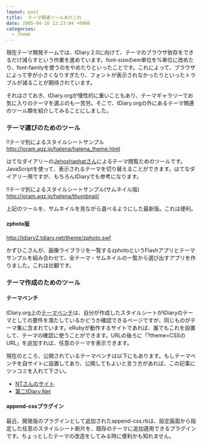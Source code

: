 ```yaml
---
leyout: post
title:  テーマ関連ツールあれこれ
date: 2005-04-16 12:23:04 +0900
categories:
  - theme
---
```

現在テーマ開発チームでは、tDiary 2.0に向けて、テーマのブラウザ依存をできるだけ減らすという作業を進めています。font-sizeのem単位を%単位に改めたり、font-familyを使うのをやめたりといったことです。これによって、ブラウザによって字が小さくなりすぎたり、フォントが表示されなかったりといったトラブルが減ることが期待されています。

それはさておき、tDiary.orgが慢性的に重いこともあり、テーマギャラリーでお気に入りのテーマを選ぶのも一苦労。そこで、tDiary.orgの外にあるテーマ関連のツール類を紹介してみることにしました。

### テーマ選びのためのツール
!!テーマ別によるスタイルシートサンプル
http://joram.agz.jp/hatena/hatena_theme.html

はてなダイアリーの[Jehoshaphatさん](http://d.hatena.ne.jp/Jehoshaphat/)によるテーマ閲覧ためのツールです。JavaScriptを使って、表示されるテーマを切り替えることができます。はてなダイアリー用ですが、もちろんtDiaryでも参考になります。

!!テーマ別によるスタイルシートサンプル(サムネイル版)
http://joram.agz.jp/hatena/thumbnail/

上記のツールを、サムネイルを見ながら選べるようにした最新版。これは便利。

#### zphoto版
http://tdiary2.tdiary.net/theme/zphoto.swf

かずひこさんが、画像ライブラリを一覧するzphotoというFlashアプリとテーマサンプルを組み合わせて、全テーマ・サムネイルの一覧から選び出すアプリを作りました。これは壮観です。

### テーマ作成のためのツール
#### テーマベンチ
tDiary.org上の[テーマベンチ](http://www.tdiary.org/theme/themebench.rhtml)は、自分が作成したスタイルシートがtDiaryのテーマとしての要件を満たしているかどうか確認できるページですが、同じものがテーマ集に含まれています。eRubyが動作するサイトであれば、誰でもこれを設置して、テーマの確認に使うことができます。URLの後ろに「?theme=CSSのURL」を追加すれば、任意のテーマを表示できます。

現在のところ、公開されているテーマベンチは以下にもあります。もしテーマベンチを自サイトに設置してあり、公開してもよいと言う方があれば、この記事にツッコミを入れて下さい。

* [NTさんのサイト](http://246ra.ath.cx/~takasi/themebench/themebench.rhtml)
* [第二tDiary.Net](http://tdiary2.tdiary.net/themebench.rhtml)

#### append-cssプラグイン
最近、開発版のプラグインとして追加されたappend-css.rbは、設定画面から指定した任意のスタイルシート断片を、既存のテーマに追加適用できるプラグインです。ちょっとしたテーマの改造をしてみる時に便利かも知れません。

